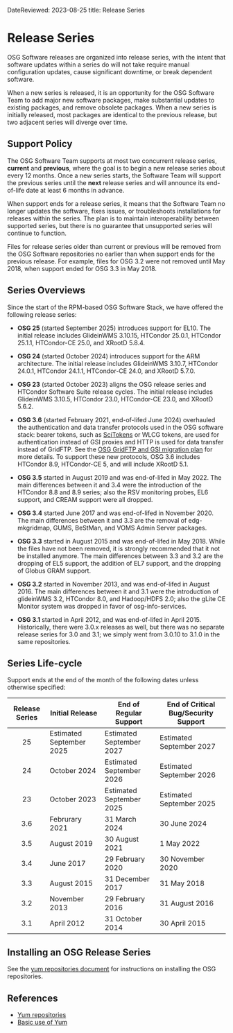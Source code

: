 DateReviewed: 2023-08-25
title: Release Series

Release Series
==============

OSG Software releases are organized into release series, with the intent that software updates within a series do will
not take require manual configuration updates, cause significant downtime, or break dependent software.

When a new series is released, it is an opportunity for the OSG Software Team to add major new software packages, make
substantial updates to existing packages, and remove obsolete packages.
When a new series is initially released, most packages are identical to the previous release, but two adjacent series
will diverge over time.

Support Policy
--------------

The OSG Software Team supports at most two concurrent release series, __current__ and __previous__, where the goal is to
begin a new release series about every 12 months.
Once a new series starts, the Software Team will support the previous series until the __next__ release series and will
announce its end-of-life date at least 6 months in advance.

When support ends for a release series, it means that the Software Team no longer updates the software, fixes issues, or
troubleshoots installations for releases within the series.
The plan is to maintain interoperability between supported series, but there is no guarantee that unsupported series
will continue to function.

Files for release series older than current or previous will be removed from the OSG Software repositories no earlier
than when support ends for the previous release.
For example, files for OSG 3.2 were not removed until May 2018, when support ended for OSG 3.3 in May 2018.

Series Overviews
----------------

Since the start of the RPM-based OSG Software Stack, we have offered the following release series:

-   **OSG 25** (started September 2025) introduces support for EL10.
    The initial release includes GlideinWMS 3.10.15, HTCondor 25.0.1, HTCondor 25.1.1, HTCondor-CE 25.0, and XRootD 5.8.4.

-   **OSG 24** (started October 2024) introduces support for the ARM architecture.
    The initial release includes GlideinWMS 3.10.7, HTCondor 24.0.1, HTCondor 24.1.1, HTCondor-CE 24.0, and XRootD 5.7.0.

-   **OSG 23** (started October 2023) aligns the OSG release series and HTCondor Software Suite release cycles.
    The initial release includes GlideinWMS 3.10.5, HTCondor 23.0, HTCondor-CE 23.0, and XRootD 5.6.2.

-   **OSG 3.6** (started February 2021, end-of-lifed June 2024) overhauled the authentication and data transfer 
    protocols used in the OSG software stack:
    bearer tokens, such as [SciTokens](https://scitokens.org/) or WLCG tokens, are used for authentication instead of
    GSI proxies and HTTP is used for data transfer instead of GridFTP.
    See the [OSG GridFTP and GSI migration plan](https://osg-htc.org/technology/policy/gridftp-gsi-migration/)
    for more details.
    To support these new protocols, OSG 3.6 includes HTCondor 8.9, HTCondor-CE 5, and will include XRootD 5.1.

-   **OSG 3.5** started in August 2019 and was end-of-lifed in May 2022.
    The main differences between it and 3.4 were the introduction of the HTCondor 8.8 and 8.9 series;
    also the RSV monitoring probes, EL6 support, and CREAM support were all dropped.

-   **OSG 3.4** started June 2017 and was end-of-lifed in November 2020.
    The main differences between it and 3.3 are the removal of edg-mkgridmap, GUMS, BeStMan, and VOMS Admin Server
    packages.

-   **OSG 3.3** started in August 2015 and was end-of-lifed in May 2018.
    While the files have not been removed, it is strongly recommended that it not be installed anymore.
    The main differences between 3.3 and 3.2 are the dropping of EL5 support, the addition of EL7 support, and the
    dropping of Globus GRAM support.

-   **OSG 3.2** started in November 2013, and was end-of-lifed in August 2016.
    The main differences between it and 3.1 were the introduction of glideinWMS 3.2, HTCondor 8.0, and Hadoop/HDFS 2.0;
    also the gLite CE Monitor system was dropped in favor of osg-info-services.

-   **OSG 3.1** started in April 2012, and was end-of-lifed in April 2015.
    Historically, there were 3.0.x releases as well, but there was no separate release series for 3.0 and 3.1;
    we simply went from 3.0.10 to 3.1.0 in the same repositories.

Series Life-cycle
-----------------

Support ends at the end of the month of the following dates unless otherwise specified:

| Release Series | Initial Release          | End of Regular Support   | End of Critical Bug/Security Support |
|:--------------:|--------------------------|--------------------------|--------------------------------------|
| 25             | Estimated September 2025 | Estimated September 2027 | Estimated September 2027             |
| 24             | October 2024             | Estimated September 2026 | Estimated September 2026             |
| 23             | October 2023             | Estimated September 2025 | Estimated September 2025             |
| 3.6            | Februrary 2021           | 31 March 2024            | 30 June 2024                         |
| 3.5            | August 2019              | 30 August 2021           | 1 May 2022                           |
| 3.4            | June 2017                | 29 February 2020         | 30 November 2020                     |
| 3.3            | August 2015              | 31 December 2017         | 31 May 2018                          |
| 3.2            | November 2013            | 29 February 2016         | 31 August 2016                       |
| 3.1            | April 2012               | 31 October 2014          | 30 April 2015                        |


Installing an OSG Release Series
--------------------------------

See the [yum repositories document](../common/yum.md) for instructions on installing the OSG repositories.

<a name="updating-from-old"></a>

References
----------

-   [Yum repositories](../common/yum.md)
-   [Basic use of Yum](yum-basics.md)
